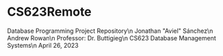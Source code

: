 # CS623Remote
Database Programming Project Repository\n
Jonathan "Aviel" Sánchez\n
Andrew Rowan\n
Professor: Dr. Buttigieg\n
CS623 Database Management Systems\n
April 26, 2023
